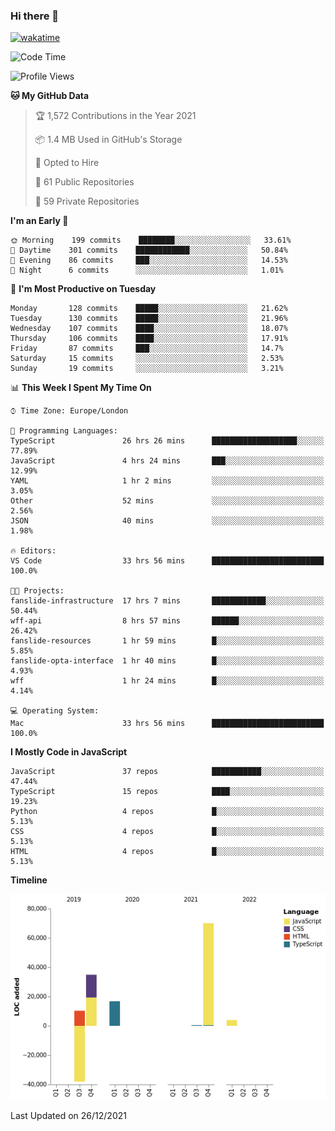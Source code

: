 ### Hi there 👋

[![wakatime](https://wakatime.com/badge/user/fbd6d84b-3d41-4f0d-b9de-9fbf06457c16.svg)](https://wakatime.com/@fbd6d84b-3d41-4f0d-b9de-9fbf06457c16)

<!--
**kkarimi/kkarimi** is a ✨ _special_ ✨ repository because its `README.md` (this file) appears on your GitHub profile.

Here are some ideas to get you started:

- 🔭 I’m currently working on ...
- 🌱 I’m currently learning ...
- 👯 I’m looking to collaborate on ...
- 🤔 I’m looking for help with ...
- 💬 Ask me about ...
- 📫 How to reach me: ...
- 😄 Pronouns: ...
- ⚡ Fun fact: ...
-->

<!--START_SECTION:waka-->
![Code Time](http://img.shields.io/badge/Code%20Time-5%2C772%20hrs%206%20mins-blue)

![Profile Views](http://img.shields.io/badge/Profile%20Views-0-blue)

**🐱 My GitHub Data** 

> 🏆 1,572 Contributions in the Year 2021
 > 
> 📦 1.4 MB Used in GitHub's Storage 
 > 
> 💼 Opted to Hire
 > 
> 📜 61 Public Repositories 
 > 
> 🔑 59 Private Repositories  
 > 
**I'm an Early 🐤** 

```text
🌞 Morning    199 commits    ████████░░░░░░░░░░░░░░░░░   33.61% 
🌆 Daytime    301 commits    ████████████░░░░░░░░░░░░░   50.84% 
🌃 Evening    86 commits     ███░░░░░░░░░░░░░░░░░░░░░░   14.53% 
🌙 Night      6 commits      ░░░░░░░░░░░░░░░░░░░░░░░░░   1.01%

```
📅 **I'm Most Productive on Tuesday** 

```text
Monday       128 commits    █████░░░░░░░░░░░░░░░░░░░░   21.62% 
Tuesday      130 commits    █████░░░░░░░░░░░░░░░░░░░░   21.96% 
Wednesday    107 commits    ████░░░░░░░░░░░░░░░░░░░░░   18.07% 
Thursday     106 commits    ████░░░░░░░░░░░░░░░░░░░░░   17.91% 
Friday       87 commits     ███░░░░░░░░░░░░░░░░░░░░░░   14.7% 
Saturday     15 commits     ░░░░░░░░░░░░░░░░░░░░░░░░░   2.53% 
Sunday       19 commits     ░░░░░░░░░░░░░░░░░░░░░░░░░   3.21%

```


📊 **This Week I Spent My Time On** 

```text
⌚︎ Time Zone: Europe/London

💬 Programming Languages: 
TypeScript               26 hrs 26 mins      ███████████████████░░░░░░   77.89% 
JavaScript               4 hrs 24 mins       ███░░░░░░░░░░░░░░░░░░░░░░   12.99% 
YAML                     1 hr 2 mins         ░░░░░░░░░░░░░░░░░░░░░░░░░   3.05% 
Other                    52 mins             ░░░░░░░░░░░░░░░░░░░░░░░░░   2.56% 
JSON                     40 mins             ░░░░░░░░░░░░░░░░░░░░░░░░░   1.98%

🔥 Editors: 
VS Code                  33 hrs 56 mins      █████████████████████████   100.0%

🐱‍💻 Projects: 
fanslide-infrastructure  17 hrs 7 mins       ████████████░░░░░░░░░░░░░   50.44% 
wff-api                  8 hrs 57 mins       ██████░░░░░░░░░░░░░░░░░░░   26.42% 
fanslide-resources       1 hr 59 mins        █░░░░░░░░░░░░░░░░░░░░░░░░   5.85% 
fanslide-opta-interface  1 hr 40 mins        █░░░░░░░░░░░░░░░░░░░░░░░░   4.93% 
wff                      1 hr 24 mins        █░░░░░░░░░░░░░░░░░░░░░░░░   4.14%

💻 Operating System: 
Mac                      33 hrs 56 mins      █████████████████████████   100.0%

```

**I Mostly Code in JavaScript** 

```text
JavaScript               37 repos            ███████████░░░░░░░░░░░░░░   47.44% 
TypeScript               15 repos            ████░░░░░░░░░░░░░░░░░░░░░   19.23% 
Python                   4 repos             █░░░░░░░░░░░░░░░░░░░░░░░░   5.13% 
CSS                      4 repos             █░░░░░░░░░░░░░░░░░░░░░░░░   5.13% 
HTML                     4 repos             █░░░░░░░░░░░░░░░░░░░░░░░░   5.13%

```


**Timeline**

![Chart not found](https://raw.githubusercontent.com/kkarimi/kkarimi/main/charts/bar_graph.png) 


 Last Updated on 26/12/2021
<!--END_SECTION:waka-->
